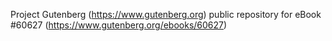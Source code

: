 Project Gutenberg (https://www.gutenberg.org) public repository for eBook #60627 (https://www.gutenberg.org/ebooks/60627)
